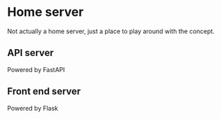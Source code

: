 # Home server

Not actually a home server, just a place to play around with the concept.

## API server

Powered by FastAPI

## Front end server

Powered by Flask
